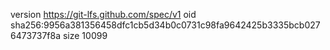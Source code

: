 version https://git-lfs.github.com/spec/v1
oid sha256:9956a381356458dfc1cb5d34b0c0731c98fa9642425b3335bcb0276473737f8a
size 10099
